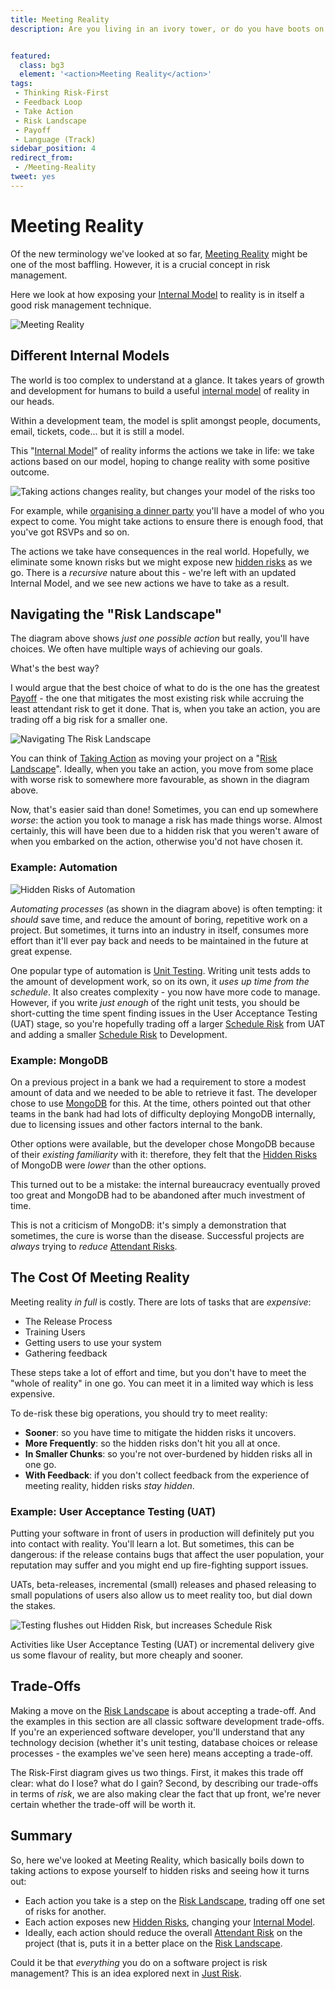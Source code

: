 ```yaml
---
title: Meeting Reality
description: Are you living in an ivory tower, or do you have boots on the ground?


featured: 
  class: bg3
  element: '<action>Meeting Reality</action>'
tags:
 - Thinking Risk-First
 - Feedback Loop
 - Take Action
 - Risk Landscape
 - Payoff
 - Language (Track)
sidebar_position: 4
redirect_from: 
 - /Meeting-Reality
tweet: yes
---
```


# Meeting Reality

Of the new terminology we've looked at so far, [Meeting Reality](Glossary.md#meet-reality) might be one of the most baffling.  However, it is a crucial concept in risk management. 

Here we look at how exposing your [Internal Model](Glossary.md#meet-reality) to reality is in itself a good risk management technique.  

![Meeting Reality](/img/generated/principles/meet-reality.png)

## Different Internal Models

The world is too complex to understand at a glance.  It takes years of growth and development for humans to build a useful [internal model](Glossary.md#internal-model) of reality in our heads.  

Within a development team, the model is split amongst people, documents, email, tickets, code... but it is still a model.  

This "[Internal Model](../thinking/Glossary.md#internal-model)" of reality informs the actions we take in life: we take actions based on our model, hoping to change reality with some positive outcome.

![Taking actions changes reality, but changes your model of the risks too](/img/generated/introduction/model_vs_reality_2.png)

For example, while [organising a dinner party](A-Simple-Scenario.md) you'll have a model of who you expect to come.  You might take actions to ensure there is enough food, that you've got RSVPs and so on.

The actions we take have consequences in the real world.   Hopefully, we eliminate some known risks but we might expose new [hidden risks](../thinking/Glossary.md#hidden-risk) as we go.  There is a _recursive_ nature about this - we're left with an updated Internal Model, and we see new actions we have to take as a result.

## Navigating the "Risk Landscape"

The diagram above shows _just one possible action_ but really, you'll have choices.  We often have multiple ways of achieving our goals.  

What's the best way?  

I would argue that the best choice of what to do is the one has the greatest [Payoff](Consider-Payoff.md) - the one that mitigates the most existing risk while accruing the least attendant risk to get it done.  That is, when you take an action, you are trading off a big risk for a smaller one.  

![Navigating The Risk Landscape](/img/generated/introduction/risk_landscape_1.png)

You can think of [Taking Action](../thinking/Glossary.md#taking-action) as moving your project on a "[Risk Landscape](Glossary.md#risk-landscape)".  Ideally, when you take an action, you move from some place with worse risk to somewhere more favourable, as shown in the diagram above.

Now, that's easier said than done!  Sometimes, you can end up somewhere _worse_:  the action you took to manage a risk has made things worse.  Almost certainly, this will have been due to a hidden risk that you weren't aware of when you embarked on the action, otherwise you'd not have chosen it.  

### Example: Automation

![Hidden Risks of Automation](/img/generated/introduction/risk_landscape_2_automating.png)

_Automating processes_ (as shown in the diagram above) is often tempting: it _should_ save time, and reduce the amount of boring, repetitive work on a project.  But sometimes, it turns into an industry in itself, consumes more effort than it'll ever pay back and needs to be maintained in the future at great expense. 

One popular type of automation is [Unit Testing](../practices/Glossary-Of-Practices.md#unit-testing).  Writing unit tests adds to the amount of development work, so on its own, it _uses up time from the schedule_.  It also creates complexity - you now have more code to manage.   However, if you write _just enough_ of the right unit tests, you should be short-cutting the time spent finding issues in the User Acceptance Testing (UAT) stage, so you're hopefully trading off a larger [Schedule Risk](../risks/Scarcity-Risk.md#schedule-risk) from UAT and adding a smaller [Schedule Risk](../risks/Scarcity-Risk.md#schedule-risk) to Development.  

### Example: MongoDB

On a previous project in a bank we had a requirement to store a modest amount of data and we needed to be able to retrieve it fast.  The developer chose to use [MongoDB](https://www.mongodb.com) for this.  At the time, others pointed out that other teams in the bank had had lots of difficulty deploying MongoDB internally, due to licensing issues and other factors internal to the bank.

Other options were available, but the developer chose MongoDB because of their _existing familiarity_ with it:   therefore, they felt that the [Hidden Risks](../thinking/Glossary.md#hidden-risk) of MongoDB were _lower_ than the other options.

This turned out to be a mistake:  the internal bureaucracy eventually proved too great and MongoDB had to be abandoned after much investment of time.

This is not a criticism of MongoDB: it's simply a demonstration that sometimes, the cure is worse than the disease.  Successful projects are _always_ trying to _reduce_ [Attendant Risks](../thinking/Glossary.md#attendant-risk).  

## The Cost Of Meeting Reality

Meeting reality _in full_ is costly.  There are lots of tasks that are _expensive_:

- The Release Process
- Training Users
- Getting users to use your system
- Gathering feedback

These steps take a lot of effort and time, but you don't have to meet the "whole of reality" in one go.  You can meet it in a limited way which is less expensive.  

To de-risk these big operations, you should try to meet reality:

- **Sooner**: so you have time to mitigate the hidden risks it uncovers.
- **More Frequently**: so the hidden risks don't hit you all at once.
- **In Smaller Chunks**: so you're not over-burdened by hidden risks all in one go.
- **With Feedback**: if you don't collect feedback from the experience of meeting reality, hidden risks _stay hidden_.

### Example: User Acceptance Testing (UAT)

Putting your software in front of users in production will definitely put you into contact with reality.  You'll learn a lot.   But sometimes, this can be dangerous: if the release contains bugs that affect the user population, your reputation may suffer and you might end up fire-fighting support issues.
 
UATs, beta-releases, incremental (small) releases and phased releasing to small populations of users also allow us to meet reality too, but dial down the stakes.  

![Testing flushes out Hidden Risk, but increases Schedule Risk](/img/generated/introduction/meeting_reality_testing.png)

Activities like User Acceptance Testing (UAT) or incremental delivery give us some flavour of reality, but more cheaply and sooner.  

## Trade-Offs

Making a move on the [Risk Landscape](Glossary.md#risk-landscape) is about accepting a trade-off.  And the examples in this section are all classic software development trade-offs.  If you're an experienced software developer, you'll understand that any technology decision (whether it's unit testing, database choices or release processes - the examples we've seen here) means accepting a trade-off.  

The Risk-First diagram gives us two things.  First, it makes this trade off clear:  what do I lose?  what do I gain? Second, by describing our trade-offs in terms of _risk_, we are also making clear the fact that up front, we're never certain whether the trade-off will be worth it.

## Summary

So, here we've looked at Meeting Reality, which basically boils down to taking actions to expose yourself to hidden risks and seeing how it turns out:

- Each action you take is a step on the [Risk Landscape](../thinking/Glossary.md#risk-landscape), trading off one set of risks for another.
- Each action exposes new [Hidden Risks](../thinking/Glossary.md#hidden-risk), changing your [Internal Model](../thinking/Glossary.md#internal-model).
- Ideally, each action should reduce the overall [Attendant Risk](../thinking/Glossary.md#attendant-risk) on the project (that is, puts it in a better place on the [Risk Landscape](../thinking/Glossary.md#risk-landscape).

Could it be that _everything_ you do on a software project is risk management? This is an idea explored next in [Just Risk](Just-Risk.md).



 
